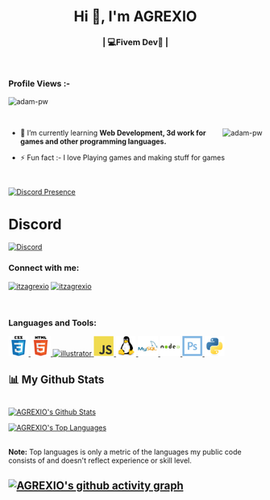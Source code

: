 <h1 align="center">Hi 👋, I'm AGREXIO</h1>
<h3 align="center"> | 💻Fivem Dev🌟 |</h3>

<br>

<p align="right"> <h3>Profile Views :-</h3> <img src="https://komarev.com/ghpvc/?username=ItzAGREXIO&label=Profile%20views&color=0e75b6&style=flat"
    alt="adam-pw" /> 
  </p>

<br>

<p><img align="right" src="https://github.com/Adam-pw/Adam-pw/blob/main/animation_500_kxa883sd.gif" alt="adam-pw" /></p>


- 🌱 I’m currently learning **Web Development, 3d work for games and other programming languages.**

- ⚡ Fun fact :- I love Playing games and making stuff for games

<br>

[![Discord Presence](https://lanyard.cnrad.dev/api/885919052600590406)](https://discord.com/users/885919052600590406)

# Discord
[![Discord](https://discord.com/api/guilds/946308780629557289/widget.png?style=banner2)](https://discord.gg/xHde7g93Yh)

<h3 align="left">Connect with me:</h3>
<p align="left">
<a href="https://twitter.com/itzagrexio" target="blank"><img align="center" src="https://raw.githubusercontent.com/rahuldkjain/github-profile-readme-generator/master/src/images/icons/Social/twitter.svg" alt="itzagrexio" height="30" width="40" /></a>
<a href="https://instagram.com/itzagrexio" target="blank"><img align="center" src="https://raw.githubusercontent.com/rahuldkjain/github-profile-readme-generator/master/src/images/icons/Social/instagram.svg" alt="itzagrexio" height="30" width="40" /></a>
<!-- <a href="https://discord.gg/pAg7cfDmPa" target="blank"><img align="center" src="https://raw.githubusercontent.com/rahuldkjain/github-profile-readme-generator/master/src/images/icons/Social/discord.svg" alt="pAg7cfDmPa" height="30" width="40" /></a> -->
</p>


<br>

<h3 align="left">Languages and Tools:</h3>
<p align="left"> <a href="https://www.w3schools.com/css/" target="_blank" rel="noreferrer"> <img src="https://raw.githubusercontent.com/devicons/devicon/master/icons/css3/css3-original-wordmark.svg" alt="css3" width="40" height="40"/> </a> <a href="https://www.w3.org/html/" target="_blank" rel="noreferrer"> <img src="https://raw.githubusercontent.com/devicons/devicon/master/icons/html5/html5-original-wordmark.svg" alt="html5" width="40" height="40"/> </a> <a href="https://www.adobe.com/in/products/illustrator.html" target="_blank" rel="noreferrer"> <img src="https://www.vectorlogo.zone/logos/adobe_illustrator/adobe_illustrator-icon.svg" alt="illustrator" width="40" height="40"/> </a> <a href="https://developer.mozilla.org/en-US/docs/Web/JavaScript" target="_blank" rel="noreferrer"> <img src="https://raw.githubusercontent.com/devicons/devicon/master/icons/javascript/javascript-original.svg" alt="javascript" width="40" height="40"/> </a> <a href="https://www.linux.org/" target="_blank" rel="noreferrer"> <img src="https://raw.githubusercontent.com/devicons/devicon/master/icons/linux/linux-original.svg" alt="linux" width="40" height="40"/> </a> <a href="https://www.mysql.com/" target="_blank" rel="noreferrer"> <img src="https://raw.githubusercontent.com/devicons/devicon/master/icons/mysql/mysql-original-wordmark.svg" alt="mysql" width="40" height="40"/> </a> <a href="https://nodejs.org" target="_blank" rel="noreferrer"> <img src="https://raw.githubusercontent.com/devicons/devicon/master/icons/nodejs/nodejs-original-wordmark.svg" alt="nodejs" width="40" height="40"/> </a> <a href="https://www.photoshop.com/en" target="_blank" rel="noreferrer"> <img src="https://raw.githubusercontent.com/devicons/devicon/master/icons/photoshop/photoshop-line.svg" alt="photoshop" width="40" height="40"/> </a> <a href="https://www.python.org" target="_blank" rel="noreferrer"> <img src="https://raw.githubusercontent.com/devicons/devicon/master/icons/python/python-original.svg" alt="python" width="40" height="40"/> </a> </p>

<!-- <br>

<h3>Statistical Data :-</h3>
<!-- <p><img align="center" src="https://github-readme-stats.vercel.app/api/top-langs?username=itzagrexio&show_icons=true&locale=en&layout=compact" alt="itzagrexio" /></p>
 -->
<!-- <br> -- -->

<!-- <p>&nbsp;<img align="center" src="https://github-readme-stats.vercel.app/api?username=itzagrexio&show_icons=true&hide_border=true&theme=dark&locale=en" alt="itzagrexio" /></p> -->
## 📊 My Github Stats

  <br/>
    <a href="https://github.com/ItzAGREXIO/github-readme-stats"><img alt="AGREXIO's Github Stats" src="https://github-readme-stats.vercel.app/api?username=ItzAGREXIO&show_icons=true&count_private=true&theme=react&hide_border=true&bg_color=0D1117" /></a>
    
  <a href="https://github.com/ItzAGREXIO/github-readme-stats"><img alt="AGREXIO's Top Languages" src="https://github-readme-stats.vercel.app/api/top-langs/?username=ItzAGREXIO&langs_count=8&count_private=true&layout=compact&theme=react&hide_border=true&bg_color=0D1117" /></a>
  
  <br/>
  <b>Note:</b> Top languages is only a metric of the languages my public code consists of and doesn't reflect experience or skill level.


<br/>


<!-- ![Stats](https://github-readme-stats.vercel.app/api?username=itzagrexio&show_icons=true&hide_border=true&tbg_color=0D1117&locale=en)
    
![Stats2](https://github-readme-stats.vercel.app/api/top-langs/?username=itzagrexio&theme=dark&layout=compact&langs_count=6)

![Stats3](https://github-readme-streak-stats.herokuapp.com/?user=itzagrexio&bg_color=0D1117) -->
## [![AGREXIO's github activity graph](https://activity-graph.herokuapp.com/graph?username=ItzAGREXIO&theme=react-dark)](https://github.com/ItzAGREXIO/github-readme-activity-graph)
<!-- 
<br>
<h3>Trophies :-</h3>
<p align="left"> <a href="https://github.com/ryo-ma/github-profile-trophy"><img
      src="https://github-profile-trophy.vercel.app/?username=ItzAGREXIO" alt="ItzAGREXIO" /></a> </p> -->
